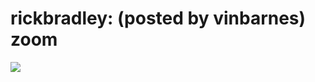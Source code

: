 <!--
id: 72182075
link: http://tumblr.atmos.org/post/72182075/rickbradley-posted-by-vinbarnes-zoom
slug: rickbradley-posted-by-vinbarnes-zoom
date: Wed Jan 21 2009 15:52:46 GMT-0800 (PST)
publish: 2009-01-021
tags: 
title: rickbradley:
(posted by vinbarnes) zoom
-->


rickbradley:
(posted by vinbarnes) zoom
=======================================

![](http://www.tumblr.com/photo/1280/atmos/72182075/1/oxrhwNlejizlu6ryLJS0AAsj)

